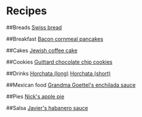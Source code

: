 Recipes
=======

##Breads
[Swiss bread](bread/swiss-bread.md)

##Breakfast
[Bacon cornmeal pancakes](breakfast/bacon-cornmeal-pancakes.md)

##Cakes
[Jewish coffee cake](cake/jewish-coffee-cake.md)

##Cookies
[Guittard chocolate chip cookies](cookies/guittard-chocolate-chip-cookies.md)
<!-- Add this: http://www.ou.org/life/food/recipes/guide-delicious-hamantaschen-norene-gilletz/#.USzV9TWx0Wk -->

##Drinks
[Horchata (long)](drinks/horchata-involved.md)
[Horchata (short)](drinks/horchata-simple.md)

##Mexican food
[Grandma Goettel's enchilada sauce](mexican/grandma-goettels-enchilada-sauce.md)

##Pies
[Nick's apple pie](pie/nick-apple-pie.md)

##Salsa
[Javier's habanero sauce](salsa/javiers-habanero-sauce.md)
